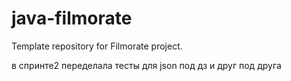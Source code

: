 # java-filmorate
Template repository for Filmorate project.

в спринте2 переделала тесты для json под дз и друг под друга
